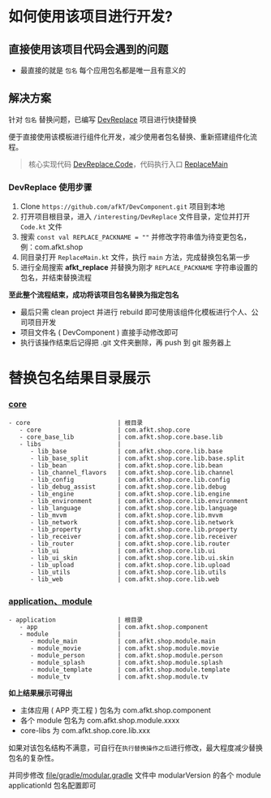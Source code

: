 # 如何使用该项目进行开发?

## 直接使用该项目代码会遇到的问题

* 最直接的就是 `包名` 每个应用包名都是唯一且有意义的

## 解决方案

针对 `包名` 替换问题，已编写 [DevReplace][DevReplace] 项目进行快捷替换

便于直接使用该模板进行组件化开发，减少使用者包名替换、重新搭建组件化流程。

> 核心实现代码 [DevReplace.Code][DevReplace.Code]，代码执行入口 [ReplaceMain][ReplaceMain]

### DevReplace 使用步骤

1. Clone `https://github.com/afkT/DevComponent.git` 项目到本地
2. 打开项目根目录，进入 `/interesting/DevReplace` 文件目录，定位并打开 `Code.kt` 文件
3. 搜索 `const val REPLACE_PACKNAME = ""` 并修改字符串值为待变更包名，例：com.afkt.shop
4. 同目录打开 `ReplaceMain.kt` 文件，执行 `main` 方法，完成替换包名第一步
5. 进行全局搜索 **afkt_replace** 并替换为刚才 `REPLACE_PACKNAME` 字符串设置的包名，并结束替换流程

**至此整个流程结束，成功将该项目包名替换为指定包名**

* 最后只需 clean project 并进行 rebuild 即可使用该组件化模板进行个人、公司项目开发
* 项目文件名 ( DevComponent ) 直接手动修改即可
* 执行该操作结束后记得把 .git 文件夹删除，再 push 到 git 服务器上

# 替换包名结果目录展示

### [core][DevComponent.Core]

```
- core                        | 根目录
   - core                     | com.afkt.shop.core
   - core_base_lib            | com.afkt.shop.core.base.lib
   - libs                     | 
      - lib_base              | com.afkt.shop.core.lib.base
      - lib_base_split        | com.afkt.shop.core.lib.base.split
      - lib_bean              | com.afkt.shop.core.lib.bean
      - lib_channel_flavors   | com.afkt.shop.core.lib.channel
      - lib_config            | com.afkt.shop.core.lib.config
      - lib_debug_assist      | com.afkt.shop.core.lib.debug
      - lib_engine            | com.afkt.shop.core.lib.engine
      - lib_environment       | com.afkt.shop.core.lib.environment
      - lib_language          | com.afkt.shop.core.lib.language
      - lib_mvvm              | com.afkt.shop.core.lib.mvvm
      - lib_network           | com.afkt.shop.core.lib.network
      - lib_property          | com.afkt.shop.core.lib.property
      - lib_receiver          | com.afkt.shop.core.lib.receiver
      - lib_router            | com.afkt.shop.core.lib.router
      - lib_ui                | com.afkt.shop.core.lib.ui
      - lib_ui_skin           | com.afkt.shop.core.lib.ui.skin
      - lib_upload            | com.afkt.shop.core.lib.upload
      - lib_utils             | com.afkt.shop.core.lib.utils
      - lib_web               | com.afkt.shop.core.lib.web
```

### [application、module][DevComponent.Application]

```
- application                 | 根目录
   - app                      | com.afkt.shop.component
   - module                   | 
      - module_main           | com.afkt.shop.module.main
      - module_movie          | com.afkt.shop.module.movie
      - module_person         | com.afkt.shop.module.person
      - module_splash         | com.afkt.shop.module.splash
      - module_template       | com.afkt.shop.module.template
      - module_tv             | com.afkt.shop.module.tv
```

**如上结果展示可得出**

* 主体应用 ( APP 壳工程 ) 包名为 com.afkt.shop.component
* 各个 module 包名为 com.afkt.shop.module.xxxx
* core-libs 为 com.afkt.shop.core.lib.xxx

如果对该包名结构不满意，可自行在`执行替换操作之后`进行修改，最大程度减少替换包名的复杂性。

并同步修改 [file/gradle/modular.gradle][modular.gradle] 文件中 modularVersion 的各个 module applicationId 包名配置即可





[DevReplace]: https://github.com/afkT/DevComponent/blob/therouter_single_core/interesting
[ReplaceMain]: https://github.com/afkT/DevComponent/blob/therouter_single_core/interesting/DevReplace/src/main/java/afkt_replace/replace/ReplaceMain.kt
[DevReplace.Code]: https://github.com/afkT/DevComponent/blob/therouter_single_core/interesting/DevReplace/src/main/java/afkt_replace/replace/Code.kt
[DevComponent.Core]: https://github.com/afkT/DevComponent/blob/therouter_single_core/component/core
[DevComponent.Application]: https://github.com/afkT/DevComponent/blob/therouter_single_core/application
[modular.gradle]: https://github.com/afkT/DevComponent/blob/therouter_single_core/file/gradle/modular.gradle